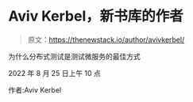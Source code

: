 # Aviv Kerbel，新书库的作者

> 原文：<https://thenewstack.io/author/avivkerbel/>

为什么分布式测试是测试微服务的最佳方式

2022 年 8 月 25 日上午 10 点

作者:Aviv Kerbel
